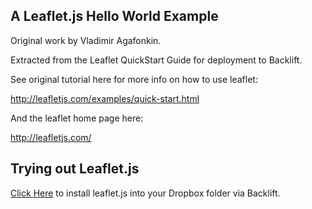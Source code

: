 A Leaflet.js Hello World Example
--------------------------------

Original work by Vladimir Agafonkin.

Extracted from the Leaflet QuickStart Guide for deployment to Backlift.

See original tutorial here for more info on how to use leaflet:

http://leafletjs.com/examples/quick-start.html

And the leaflet home page here:

http://leafletjs.com/


Trying out Leaflet.js
---------------------

<a href="https://backlift.com/backlift/dropbox/create?template=github.com/colevscode/hellojs-leafletjs">Click Here</a> to install leaflet.js into your Dropbox folder via Backlift.
